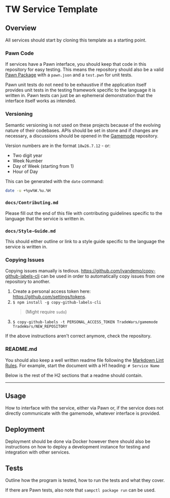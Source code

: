# TW Service Template

## Overview

All services should start by cloning this template as a starting point.

### Pawn Code

If services have a Pawn interface, you should keep that code in this repository
for easy testing. This means the repository should also be a valid
[Pawn Package](https://github.com/Southclaws/sampctl/wiki/Packages) with a
`pawn.json` and a `test.pwn` for unit tests.

Pawn unit tests do not need to be exhaustive if the application itself provides
unit tests in the testing framework specific to the language it is written in.
Pawn tests can just be an ephemeral demonstration that the interface itself
works as intended.

### Versioning

Semantic versioning is not used on these projects because of the evolving nature
of their codebases. APIs should be set in stone and if changes are necessary, a
discussions should be opened in the
[Gamemode](https://github.com/TradeWars/gamemode) repository.

Version numbers are in the format `18w26.7.12` - or:

- Two digit year
- Week Number
- Day of Week (starting from 1)
- Hour of Day

This can be generated with the `date` command:

```bash
date -u +%yw%W.%u.%H
```

### `docs/Contributing.md`

Please fill out the end of this file with contributing guidelines specific to
the language that the service is written in.

### `docs/Style-Guide.md`

This should either outline or link to a style guide specific to the language the
service is written in.

### Copying Issues

Copying issues manually is tedious. https://github.com/jvandemo/copy-github-labels-cli can be used in order to automatically copy issues from one repository to another.

1. Create a personal access token here: https://github.com/settings/tokens.
2. `$ npm install -g copy-github-labels-cli`
   >(Might require `sudo`)
3. `$ copy-github-labels -t PERSONAL_ACCESS_TOKEN TradeWars/gamemode TradeWars/NEW_REPOSITORY`

If the above instructions aren't correct anymore, check the repository.

### README.md

You should also keep a well written readme file following the
[Markdown Lint Rules](https://github.com/DavidAnson/markdownlint/blob/master/doc/Rules.md).
For example, start the document with a H1 heading: `# Service Name`

Below is the rest of the H2 sections that a readme should contain.

---

## Usage

How to interface with the service, either via Pawn or, if the service does not
directly communicate with the gamemode, whatever interface is provided.

## Deployment

Deployment should be done via Docker however there should also be instructions
on how to deploy a development instance for testing and integration with other
services.

## Tests

Outline how the program is tested, how to run the tests and what they cover.

If there are Pawn tests, also note that `sampctl package run` can be used.
